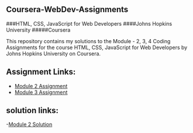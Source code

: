 ## Coursera-WebDev-Assignments
###HTML, CSS, JavaScript for Web Developers ####Johns Hopkins University #####Coursera<br>

This repository contains my solutions to the Module - 2, 3, 4 Coding Assignments for the course HTML, CSS, JavaScript for Web Developers by Johns Hopkins University on Coursera.

## Assignment Links:
- [Module 2 Assignment](http://goo.gl/4Blt4G)
- [Module 3 Assignment](http://bit.ly/1mKZzJ5)


## solution links:
-[Module 2 Solution](https://hharshith.github.io/coursera-test/site/)

